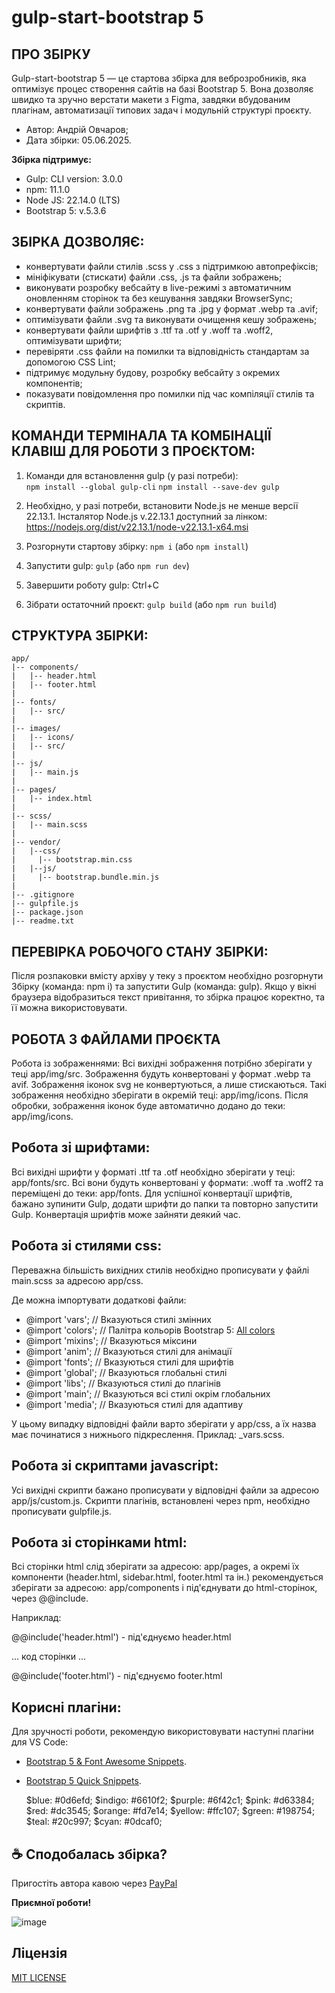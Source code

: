 # gulp-start-bootstrap 5
											  
ПРО ЗБІРКУ
--------------------------------------------------
Gulp-start-bootstrap 5 — це стартова збірка для веброзробників, яка оптимізує процес створення сайтів на базі Bootstrap 5. Вона дозволяє швидко та зручно верстати макети з Figma, завдяки вбудованим плагінам, автоматизації типових задач і модульній структурі проєкту.

- Автор: Андрій Овчаров;
- Дата збірки: 05.06.2025.

**Збірка підтримує:** 
- Gulp: CLI version: 3.0.0
- npm: 11.1.0
- Node JS: 22.14.0 (LTS)
- Bootstrap 5: v.5.3.6

ЗБІРКА ДОЗВОЛЯЄ:
-------------------------------------------------
- конвертувати файли стилів .scss у .css з підтримкою автопрефіксів;
- мініфікувати (стискати) файли .css, .js та файли зображень;
- виконувати розробку вебсайту в live-режимі з автоматичним оновленням сторінок та без кешування завдяки BrowserSync;
- конвертувати файли зображень .png та .jpg у формат .webp та .avif;
- оптимізувати файли .svg та виконувати очищення кешу зображень;
- конвертувати файли шрифтів з .ttf та .otf у .woff та .woff2, оптимізувати шрифти;
- перевіряти .css файли на помилки та відповідність стандартам за допомогою CSS Lint;
- підтримує модульну будову, розробку вебсайту з окремих компонентів;
- показувати повідомлення про помилки під час компіляції стилів та скриптів.


КОМАНДИ ТЕРМІНАЛА ТА КОМБІНАЦІЇ КЛАВІШ ДЛЯ РОБОТИ З ПРОЄКТОМ:
----------------------------------------------------
1. Команди для встановлення gulp (у разі потреби):  
```npm install --global gulp-cli```
```npm install --save-dev gulp```

2. Необхідно, у разі потреби, встановити Node.js не менше версії 22.13.1. 
Інсталятор Node.js v.22.13.1 доступний за лінком: https://nodejs.org/dist/v22.13.1/node-v22.13.1-x64.msi
3. Розгорнути стартову збірку: ```npm i``` (або ```npm install```)
4. Запустити gulp: ```gulp``` (або ```npm run dev```)
5. Завершити роботу gulp: Ctrl+C
6. Зібрати остаточний проєкт: ```gulp build``` (або ```npm run build```)

СТРУКТУРА ЗБІРКИ:
----------------------------------------------------
```
app/
|-- components/
|   |-- header.html
|   |-- footer.html
|
|-- fonts/
|   |-- src/
|   
|-- images/
|   |-- icons/
|   |-- src/
|
|-- js/ 
|   |-- main.js 
|   
|-- pages/
|   |-- index.html
|
|-- scss/
|   |-- main.scss
|
|-- vendor/
|   |--css/   
|     |-- bootstrap.min.css  
|   |--js/   
|     |-- bootstrap.bundle.min.js  
|      
|-- .gitignore
|-- gulpfile.js 
|-- package.json
|-- readme.txt
```


ПЕРЕВІРКА РОБОЧОГО СТАНУ ЗБІРКИ:
----------------------------------------------------
Після розпаковки вмісту архіву у теку з проєктом необхідно розгорнути Збірку (команда: npm i) та запустити Gulp (команда: gulp).
Якщо у вікні браузера відобразиться текст привітання, то збірка працює коректно, та її можна використовувати.


РОБОТА З ФАЙЛАМИ ПРОЄКТА
---------------------------------------------------

Робота із зображеннями:
Всі вихідні зображення потрібно зберігати у теці app/img/src. Зображення будуть конвертовані у формат .webp та avif.
Зображення іконок svg не конвертуються, а лише стискаються. Такі зображення необхідно зберігати в окремій теці: app/img/icons. 
Після обробки, зображення іконок буде автоматично додано до теки: app/img/icons.


Робота зі шрифтами:
---------------------------------------------------
Всі вихідні шрифти у форматі .ttf та .otf необхідно зберігати у теці: app/fonts/src. Всі вони будуть конвертовані у формати: .woff та .woff2 та переміщені до теки: app/fonts. 
Для успішної конвертації шрифтів, бажано зупинити Gulp, додати шрифти до папки та повторно запустити Gulp. Конвертація шрифтів може зайняти деякий час.


Робота зі стилями css:
---------------------------------------------------
Переважна більшість вихідних стилів необхідно прописувати у файлі main.scss за адресою app/css.

Де можна імпортувати додаткові файли:

- @import  'vars';  // Вказуються стилі змінних
- @import  'colors';  // Палітра кольорів Bootstrap 5: [All colors](https://getbootstrap.com/docs/5.3/customize/color/#all-colors)
- @import  'mixins'; // Вказуються міксини
- @import  'anim'; // Вказуються стилі для анімації
- @import  'fonts'; // Вказуються стилі для шрифтів
- @import  'global';  // Вказуються глобальні стилі
- @import  'libs';  // Вказуються стилі до плагінів
- @import  'main'; // Вказуються всі стилі окрім глобальних
- @import  'media';   // Вказуються стилі для адаптиву

У цьому випадку відповідні файли варто зберігати у app/css, а їх назва має починатися з нижнього підкреслення. Приклад: _vars.scss.


Робота зі скриптами javascript:
----------------------------------------------------
Усі вихідні скрипти бажано прописувати у відповідні файли за адресою app/js/custom.js. Скрипти плагінів, встановлені через npm, необхідно прописувати gulpfile.js.


Робота зі сторінками html:
----------------------------------------------------
Всі сторінки html слід зберігати за адресою: app/pages, а окремі їх компоненти (header.html, sidebar.html, footer.html та ін.) рекомендується зберігати за адресою: app/components і під'єднувати до html-сторінок, через @@include.

Наприклад: 

@@include('header.html') - під'єднуємо header.html

... код сторінки ...

@@include('footer.html') - під'єднуємо footer.html

Корисні плагіни:
----------------------------------------------------
Для зручності роботи, рекомендую використовувати наступні плагіни для VS Code:
- <a href="https://marketplace.visualstudio.com/items?itemName=HansUXdev.bootstrap5-snippets">Bootstrap 5 & Font Awesome Snippets</a>.
- <a href="https://marketplace.visualstudio.com/items?itemName=AnbuselvanRocky.bootstrap5-vscode">Bootstrap 5 Quick Snippets</a>.


  $blue: #0d6efd;
$indigo: #6610f2;
$purple: #6f42c1;
$pink: #d63384;
$red: #dc3545;
$orange: #fd7e14;
$yellow: #ffc107;
$green: #198754;
$teal: #20c997;
$cyan: #0dcaf0;


## ☕ Сподобалась збірка? 
Пригостіть автора кавою через [PayPal](https://www.paypal.com/donate/?business=datoshcode@gmail.com)


**Приємної роботи!**

<img src="img.jpg" alt="image">


 ## Ліцензія

<a href="LICENSE">MIT LICENSE</a>

